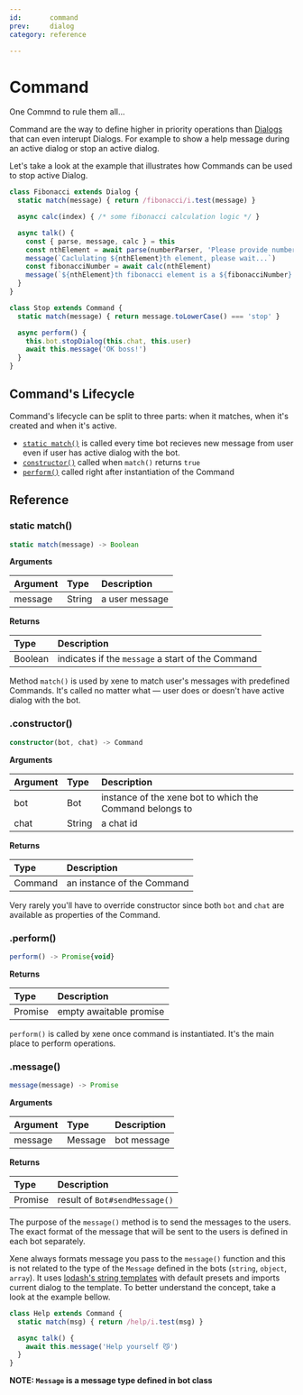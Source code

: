 ```yaml
---
id:       command
prev:     dialog
category: reference

---
```


# Command

<!--intro-->
One Commnd to rule them all...
<!--/intro-->

Command are the way to define higher in priority operations than [Dialogs](/dialog.md) that can even interupt Dialogs. For example to show a help message during an active dialog or stop an active dialog.

Let's take a look at the example that illustrates how Commands can be used to stop active Dialog.

```ts
class Fibonacci extends Dialog {
  static match(message) { return /fibonacci/i.test(message) }

  async calc(index) { /* some fibonacci calculation logic */ }

  async talk() {
    const { parse, message, calc } = this
    const nthElement = await parse(numberParser, 'Please provide number of fibonacci element')
    message(`Caclulating ${nthElement}th element, please wait...`)
    const fibonacciNumber = await calc(nthElement)
    message(`${nthElement}th fibonacci element is a ${fibonacciNumber}.`)
  }
}

class Stop extends Command {
  static match(message) { return message.toLowerCase() === 'stop' }

  async perform() {
    this.bot.stopDialog(this.chat, this.user)
    await this.message('OK boss!')
  }
}
```

## Command's Lifecycle

Command's lifecycle can be split to three parts: when it matches, when it's created and when it's active.

- [`static match()`](#static-match) is called every time bot recieves new message from user even if user has active dialog with the bot.
- [`constructor()`](#constructor) called when `match()` returns `true`
- [`perform()`](#constructor) called right after instantiation of the Command

## Reference

### static match()
<!--type-->
```ts
static match(message) -> Boolean
```

**Arguments**

| Argument | Type   | Description    |
|:---------|:-------|:---------------|
| message  | String | a user message |

**Returns**

| Type    | Description                                       |
|:--------|:--------------------------------------------------|
| Boolean | indicates if the `message` a start of the Command |
<!--/type-->

Method `match()` is used by xene to match user's messages with predefined Commands. It's called no matter what — user does or doesn't have active dialog with the bot.

### .constructor()
<!--type-->
```ts
constructor(bot, chat) -> Command
```

**Arguments**

| Argument | Type   | Description                                              |
|:---------|:-------|:---------------------------------------------------------|
| bot      | Bot    | instance of the xene bot to which the Command belongs to |
| chat     | String | a chat id                                                |

**Returns**

| Type    | Description                |
|:--------|:---------------------------|
| Command | an instance of the Command |
<!--/type-->

Very rarely you'll have to override constructor since both `bot` and `chat` are available as properties of the Command.

### .perform()
<!--type-->
```ts
perform() -> Promise{void}
```

**Returns**

| Type    | Description             |
|:--------|:------------------------|
| Promise | empty awaitable promise |
<!--/type-->

`perform()` is called by xene once command is instantiated. It's the main place to perform operations.


### .message()
<!--type-->
```ts
message(message) -> Promise
```

**Arguments**

| Argument | Type    | Description |
|:---------|:--------|:------------|
| message  | Message | bot message |

**Returns**

| Type    | Description                   |
|:--------|:------------------------------|
| Promise | result of `Bot#sendMessage()` |
<!--/type-->

The purpose of the `message()` method is to send the messages to the users. The exact format of the message that will be sent to the users is defined in each bot separately.

Xene always formats message you pass to the `message()` function and this is not related to the type of the `Message` defined in the bots (`string`, `object`, `array`). It uses [lodash's string templates](https://lodash.com/docs/#template) with default presets and imports current dialog to the template. To better understand the concept, take a look at the example bellow.

```ts
class Help extends Command {
  static match(msg) { return /help/i.test(msg) }

  async talk() {
    await this.message('Help yourself 😼')
  }
}
```

**NOTE: `Message` is a message type defined in bot class**
